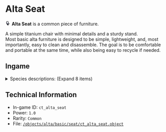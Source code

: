 # Alta Seat

<img src="https://raw.githubusercontent.com/Ceterai/Enternia/main/objects/alta/basic/seat/icon.png" alt="Alta Seat icon" loading="lazy" height=16px width="auto" /> **Alta Seat** is a common piece of furniture.

A simple titanium chair with minimal details and a sturdy stand.  
Most basic alta furniture is designed to be simple, lightweight, and, most importantly, easy to clean and disassemble. The goal is to be comfortable and portable at the same time, while also being easy to recycle if needed.

## Ingame

<details><summary>Species descriptions: (Expand 8 items)</summary>

- Alta: Not the most comfortable, but quite spacey and sturdy.
- Apex: A pretty comfortable chair. I'm happy with it.
- Avian: A highly decent place to sit.
- Floran: Floran sssit on chair and think about hunting.
- Glitch: Relaxed. This chair is exceptionally comfortable for the Glitch.
- Human: A pretty soft chair. Reminds me of being at home.
- Hylotl: Almost the luxury Hylotl are used to. There's satisfaction to be gained here.
- Novakid: This kinda chair makes me wanna put my feet up!

</details>

## Technical Information

- In-game ID: `ct_alta_seat`
- Power: `1.0`
- Rarity: `Common`
- File: [`/objects/alta/basic/seat/ct_alta_seat.object`](https://github.com/Ceterai/Enternia/blob/main/objects/alta/basic/seat/ct_alta_seat.object)
